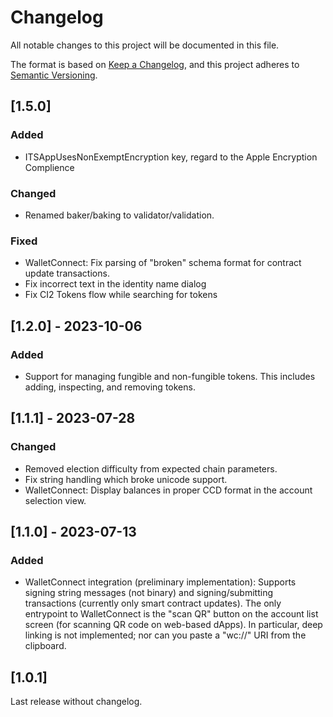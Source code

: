 # Changelog

All notable changes to this project will be documented in this file.

The format is based on [Keep a Changelog](https://keepachangelog.com/en/1.0.0/),
and this project adheres to [Semantic Versioning](https://semver.org/spec/v2.0.0.html).

## [1.5.0]

### Added
- ITSAppUsesNonExemptEncryption key, regard to the Apple Encryption Complience

### Changed

- Renamed baker/baking to validator/validation.

### Fixed
- WalletConnect: Fix parsing of "broken" schema format for contract update transactions.
- Fix incorrect text in the identity name dialog
- Fix CI2 Tokens flow while searching for tokens


## [1.2.0] - 2023-10-06

### Added

- Support for managing fungible and non-fungible tokens. This includes adding, inspecting, and removing tokens.

## [1.1.1] - 2023-07-28

### Changed

- Removed election difficulty from expected chain parameters.
- Fix string handling which broke unicode support.
- WalletConnect: Display balances in proper CCD format in the account selection view.

## [1.1.0] - 2023-07-13

### Added

- WalletConnect integration (preliminary implementation): Supports signing string messages (not binary) and signing/submitting transactions (currently only smart contract updates).
  The only entrypoint to WalletConnect is the "scan QR" button on the account list screen (for scanning QR code on web-based dApps).
  In particular, deep linking is not implemented; nor can you paste a "wc://" URI from the clipboard.

## [1.0.1]

Last release without changelog.
